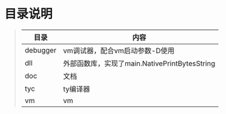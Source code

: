 # 目录说明
> |目录|内容|
> |-|-|
> |debugger|vm调试器，配合vm启动参数-D使用|
> |dll|外部函数库，实现了main.NativePrintBytesString|
> |doc|文档|
> |tyc|ty编译器|
> |vm|vm|